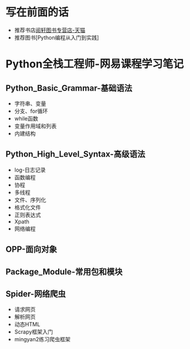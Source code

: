 # 写在前面的话
- 推荐书店[阅轩图书专营店-天猫](https://yuexuants.tmall.com/shop/view_shop.htm)
- 推荐图书[Python编程从入门到实践]

# Python全栈工程师-网易课程学习笔记

## Python_Basic_Grammar-基础语法
- 字符串、变量
- 分支、for循环
- while函数
- 变量作用域和列表
- 内建结构

## Python_High_Level_Syntax-高级语法
- log-日志记录
- 函数编程
- 协程
- 多线程
- 文件、序列化
- 格式化文件
- 正则表达式
- Xpath
- 网络编程

## OPP-面向对象

## Package_Module-常用包和模块

## Spider-网络爬虫
- 请求网页
- 解析网页
- 动态HTML
- Scrapy框架入门
- mingyan2练习爬虫框架
